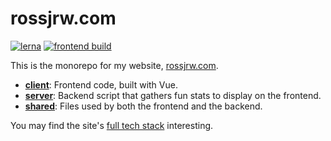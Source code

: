 # rossjrw.com

[![lerna](https://img.shields.io/badge/maintained%20with-lerna-cc00ff.svg)](https://lerna.js.org/)
[![frontend build](https://github.com/rossjrw/rossjrw.github.io/workflows/frontend%20build/badge.svg)](https://github.com/rossjrw/rossjrw.github.io/actions?query=workflow%3A%22frontend+build%22)

This is the monorepo for my website, [rossjrw.com](https://rossjrw.com).

* **[client](client)**: Frontend code, built with Vue.
* **[server](server)**: Backend script that gathers fun stats to display on the
  frontend.
* **[shared](shared)**: Files used by both the frontend and the backend.

You may find the site's [full tech stack](https://rossjrw.com/stack)
interesting.
